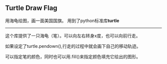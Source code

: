 ## Turtle Draw Flag ##

用海龟绘图，画一面美国国旗。
用到了python标准库**turtle**
***
这个库提供了一只海龟（笔）。可以向左右转身x度，也可以向前行走。

如果设定了turtle.pendown(),行走的过程中就会画下自己的移动轨迹。

可以指定笔的颜色，同时也可以用.fill()来指定颜色填充它绘出的图形。
